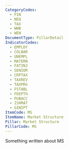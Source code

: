 ```yaml
---
CategoryCodes:
  - FIN
  - NEQ
  - TAX
  - WWB
  - WEN
DocumentType: PillarDetail
IndicatorCodes:
  - EMPLOY
  - COLBAR
  - UNEMPL
  - MATERN
  - FATINJ
  - SENIOR
  - CRPTAX
  - TAXREV
  - TAXPRG
  - FSTABL
  - FDEPTH
  - PUBACC
  - ISHRAT
  - GINIPT
ItemCode: MS
ItemName: Market Structure
Pillar: Market Structure
PillarCode: MS
---
```

Something written about MS
